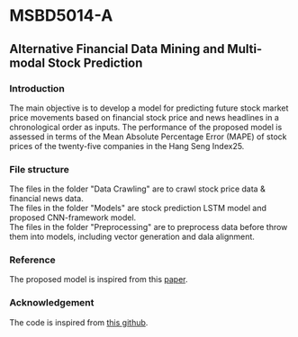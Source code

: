 # MSBD5014-A
## Alternative Financial Data Mining and Multi-modal Stock Prediction
### Introduction
The main objective is to develop a model for predicting future stock market price movements based on financial stock price and news headlines in a chronological order as inputs. The performance of the proposed model is assessed in terms of the Mean Absolute Percentage Error (MAPE) of stock prices of the twenty-five companies in the Hang Seng Index25.

### File structure
The files in the folder "Data Crawling" are to crawl stock price data & financial news data.  
The files in the folder "Models" are stock prediction LSTM model and proposed CNN-framework model.  
The files in the folder "Preprocessing" are to preprocess data before throw them into models, including vector generation and dala alignment. 

### Reference
The proposed model is inspired from this [paper](https://www.aaai.org/ocs/index.php/IJCAI/IJCAI15/paper/view/11031/10986).

### Acknowledgement
The code is inspired from [this github](https://github.com/gyanesh-m/Event-embedding-stock-prediction).
